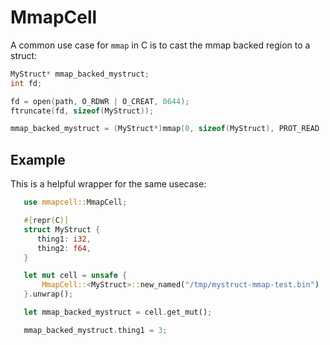 # MmapCell

A common use case for `mmap` in C is to cast the mmap backed region to a struct:
```c
MyStruct* mmap_backed_mystruct;
int fd;

fd = open(path, O_RDWR | O_CREAT, 0644);
ftruncate(fd, sizeof(MyStruct));

mmap_backed_mystruct = (MyStruct*)mmap(0, sizeof(MyStruct), PROT_READ | PROT_WRITE, MAP_SHARED, fd, 0);
```

## Example

This is a helpful wrapper for the same usecase:
```rust
   use mmapcell::MmapCell;

   #[repr(C)]
   struct MyStruct {
      thing1: i32,
      thing2: f64,
   }

   let mut cell = unsafe {
       MmapCell::<MyStruct>::new_named("/tmp/mystruct-mmap-test.bin")
   }.unwrap();

   let mmap_backed_mystruct = cell.get_mut();

   mmap_backed_mystruct.thing1 = 3;
```
